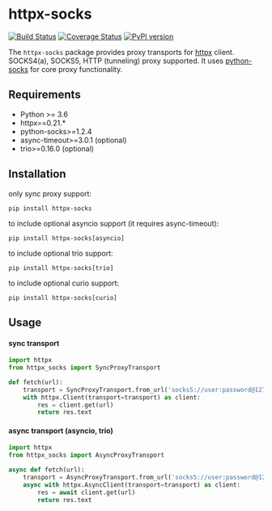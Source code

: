 # httpx-socks

[![Build Status](https://api.travis-ci.com/romis2012/httpx-socks.svg?branch=master)](https://travis-ci.com/github/romis2012/httpx-socks)
[![Coverage Status](https://coveralls.io/repos/github/romis2012/httpx-socks/badge.svg?branch=master&_=x)](https://coveralls.io/github/romis2012/httpx-socks?branch=master)
[![PyPI version](https://badge.fury.io/py/httpx-socks.svg)](https://badge.fury.io/py/httpx-socks)

The `httpx-socks` package provides proxy transports for [httpx](https://github.com/encode/httpx) client. 
SOCKS4(a), SOCKS5, HTTP (tunneling) proxy supported.
It uses [python-socks](https://github.com/romis2012/python-socks) for core proxy functionality.


## Requirements
- Python >= 3.6
- httpx==0.21.*
- python-socks>=1.2.4
- async-timeout>=3.0.1 (optional)
- trio>=0.16.0 (optional)


## Installation

only sync proxy support:
```
pip install httpx-socks
```

to include optional asyncio support (it requires async-timeout):
```
pip install httpx-socks[asyncio]
```

to include optional trio support:
```
pip install httpx-socks[trio]
```

to include optional curio support:
```
pip install httpx-socks[curio]
```

## Usage

#### sync transport
```python
import httpx
from httpx_socks import SyncProxyTransport

def fetch(url):
    transport = SyncProxyTransport.from_url('socks5://user:password@127.0.0.1:1080')
    with httpx.Client(transport=transport) as client:
        res = client.get(url)
        return res.text
```

#### async transport (asyncio, trio)
```python
import httpx
from httpx_socks import AsyncProxyTransport

async def fetch(url):
    transport = AsyncProxyTransport.from_url('socks5://user:password@127.0.0.1:1080')
    async with httpx.AsyncClient(transport=transport) as client:
        res = await client.get(url)
        return res.text
```
